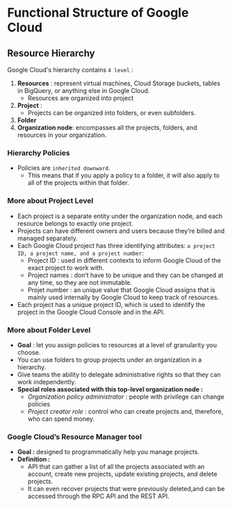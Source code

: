 # Functional Structure of Google Cloud 

## Resource Hierarchy

Google Cloud's hierarchy contains `4 level` : 

1. **Resources** : represent virtual machines, Cloud Storage buckets, tables in BigQuery, or anything else in Google Cloud.
    - Resources are organized into project
2. **Project** : 
    - Projects can be organized into folders, or even subfolders.
3. **Folder** 
4. **Organization node**: encompasses all the projects, folders, and resources in your organization.

### Hierarchy Policies 
- Policies are `inherited downward`.
    - This means that if you apply a policy to a folder, it will also apply to all of the projects within that folder.

### More about Project Level
- Each project is a separate entity under the organization node, and each resource belongs to exactly one project.
- Projects can have different owners and users because they’re billed and managed separately.
- Each Google Cloud project has three identifying attributes: `a project ID, a project name, and a project number`: 
    - Project ID : used in different contexts to inform Google Cloud of the exact project to work with.
    - Project names : don’t have to be unique and they can be changed at any time, so they are not immutable.
    - Projet number : an unique value that Google Cloud assigns that is mainly used internally by Google Cloud to keep track of resources.
- Each project has a unique project ID, which is used to identify the project in the Google Cloud Console and in the API.

### More about Folder Level
- **Goal** : let you assign policies to resources at a level of granularity you choose.
- You can use folders to group projects under an organization in a hierarchy.
- Give teams the ability to delegate administrative rights so that they can work independently.
- **Special roles associated with this top-level organization node :**
    - *Organization policy administrator* : people with privilege can change policies
    - *Project creator role* : control who can create projects and, therefore, who can spend money.

### Google Cloud’s Resource Manager tool
- **Goal :** designed to programmatically help you manage projects.
- **Definition :**
    - API that can gather a list of all the projects associated with an account, create new projects, update existing projects, and delete projects.
    - It can even recover projects that were previously deleted,and can be accessed through the RPC API and the REST API.
